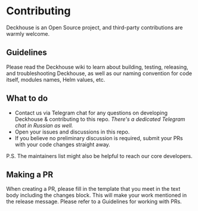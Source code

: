 # Contributing

Deckhouse is an Open Source project, and third-party contributions are warmly welcome.

## Guidelines

Please read the Deckhouse wiki to learn about building, testing, releasing, and troubleshooting Deckhouse, as well as our naming convention for code itself, modules names, Helm values, etc.

## What to do

- Contact us via Telegram chat for any questions on developing Deckhouse & contributing to this repo. _There's a dedicated Telegram chat in Russian as well._
- Open your issues and discussions in this repo.
- If you believe no preliminary discussion is required, submit your PRs with your code changes straight away.

P.S. The maintainers list might also be helpful to reach our core developers.

## Making a PR

When creating a PR, please fill in the template that you meet in the text body including the changes
block. This will make your work mentioned in the release message. Please refer to a Guidelines for working with PRs.
